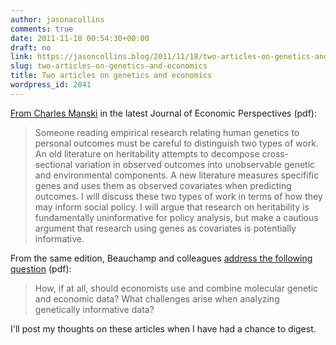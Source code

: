 ```yaml
---
author: jasonacollins
comments: true
date: 2011-11-18 00:54:30+00:00
draft: no
link: https://jasoncollins.blog/2011/11/18/two-articles-on-genetics-and-economics/
slug: two-articles-on-genetics-and-economics
title: Two articles on genetics and economics
wordpress_id: 2041
---
```


[From Charles Manski](http://pubs.aeaweb.org/doi/pdfplus/10.1257/jep.25.4.83) in the latest Journal of Economic Perspectives (pdf):





<blockquote>Someone reading empirical research relating human genetics to personal outcomes must be careful to distinguish two types of work. An old literature on heritability attempts to decompose cross-sectional variation in observed outcomes into unobservable genetic and environmental components. A new literature measures specifific genes and uses them as observed covariates when predicting outcomes. I will discuss these two types of work in terms of how they may inform social policy. I will argue that research on heritability is fundamentally uninformative for policy analysis, but make a cautious argument that research using genes as covariates is potentially informative.</blockquote>





From the same edition, Beauchamp and colleagues [address the following question](http://pubs.aeaweb.org/doi/pdfplus/10.1257/jep.25.4.57) (pdf):





<blockquote>How, if at all, should economists use and combine molecular genetic and economic data? What challenges arise when analyzing genetically informative data?</blockquote>





I'll post my thoughts on these articles when I have had a chance to digest.
